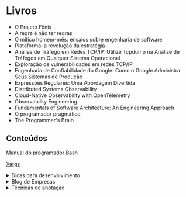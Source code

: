 
# Livros

* O Projeto Fênix
* A regra é não ter regras
* O mítico homem-mês: ensaios sobre engenharia de software 
* Plataforma: a revolução da estratégia
* Análise de Tráfego em Redes TCP/IP: Utilize Tcpdump na Análise de Tráfegos em Qualquer Sistema Operacional
* Exploração de vulnerabilidades em redes TCP/IP
* Engenharia de Confiabilidade do Google: Como o Google Administra Seus Sistemas de Produção
* Expressões Regulares: Uma Abordagem Divertida
* Distributed Systems Observability
* Cloud-Native Observability with OpenTelemetry
* Observability Engineering
* Fundamentals of Software Architecture: An Engineering Approach
* O programador pragmático
* The Programmer's Brain


## Conteúdos

[Manual do programador Bash](https://uiclap.bio/blau_araujo)

[Xargs](https://twitter.com/leandronsp/status/1678803701983576064)

<details>

<summary>Dicas para desenvolvimento</summary>

* fazer o tutorial oficial 
* escrever alguns slides conforme vou aprendendo da lang 
* treinar estruturas de dados começando com pilhas e filas 
* evoluir para tudo oq mencionei até ter um server web completo

[](https://twitter.com/leandronsp/status/1676105571978682369)

</details>

<details>

<summary> Blog de Empresas </summary>

[Shopify](https://shopify.engineering)
[Meta](https://engineering.fb.com)
[Airbnb](https://airbnb.io)
[Coinbase](https://www.coinbase.com/blog/landing/engineering)

</details>

<details>

<summary>Técnicas de anotação</summary>

https://twitter.com/HenriArmelin/status/1572341664898846722

</details>

